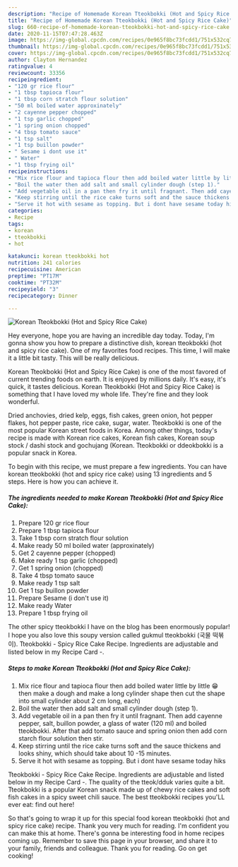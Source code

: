 ```yaml
---
description: "Recipe of Homemade Korean Tteokbokki (Hot and Spicy Rice Cake)"
title: "Recipe of Homemade Korean Tteokbokki (Hot and Spicy Rice Cake)"
slug: 660-recipe-of-homemade-korean-tteokbokki-hot-and-spicy-rice-cake
date: 2020-11-15T07:47:28.463Z
image: https://img-global.cpcdn.com/recipes/0e965f8bc73fcdd1/751x532cq70/korean-tteokbokki-hot-and-spicy-rice-cake-recipe-main-photo.jpg
thumbnail: https://img-global.cpcdn.com/recipes/0e965f8bc73fcdd1/751x532cq70/korean-tteokbokki-hot-and-spicy-rice-cake-recipe-main-photo.jpg
cover: https://img-global.cpcdn.com/recipes/0e965f8bc73fcdd1/751x532cq70/korean-tteokbokki-hot-and-spicy-rice-cake-recipe-main-photo.jpg
author: Clayton Hernandez
ratingvalue: 4
reviewcount: 33356
recipeingredient:
- "120 gr rice flour"
- "1 tbsp tapioca flour"
- "1 tbsp corn stratch flour solution"
- "50 ml boiled water approxinately"
- "2 cayenne pepper chopped"
- "1 tsp garlic chopped"
- "1 spring onion chopped"
- "4 tbsp tomato sauce"
- "1 tsp salt"
- "1 tsp buillon powder"
- " Sesame i dont use it"
- " Water"
- "1 tbsp frying oil"
recipeinstructions:
- "Mix rice flour and tapioca flour then add boiled water little by little 😁 then make a dough and make a long cylinder shape then cut the shape into small cylinder about 2 cm long, each)"
- "Boil the water then add salt and small cylinder dough (step 1)."
- "Add vegetable oil in a pan then fry it until fragnant. Then add cayenne pepper, salt, buillon powder, a glass of water (120 ml) and boiled tteokbokki. After that add tomato sauce and spring onion then add corn starch flour solution then stir."
- "Keep stirring until the rice cake turns soft and the sauce thickens and looks shiny, which should take about 10 -15 minutes."
- "Serve it hot with sesame as topping. But i dont have sesame today hiks"
categories:
- Recipe
tags:
- korean
- tteokbokki
- hot

katakunci: korean tteokbokki hot 
nutrition: 241 calories
recipecuisine: American
preptime: "PT17M"
cooktime: "PT32M"
recipeyield: "3"
recipecategory: Dinner

---
```



![Korean Tteokbokki (Hot and Spicy Rice Cake)](https://img-global.cpcdn.com/recipes/0e965f8bc73fcdd1/751x532cq70/korean-tteokbokki-hot-and-spicy-rice-cake-recipe-main-photo.jpg)

Hey everyone, hope you are having an incredible day today. Today, I'm gonna show you how to prepare a distinctive dish, korean tteokbokki (hot and spicy rice cake). One of my favorites food recipes. This time, I will make it a little bit tasty. This will be really delicious.

Korean Tteokbokki (Hot and Spicy Rice Cake) is one of the most favored of current trending foods on earth. It is enjoyed by millions daily. It's easy, it's quick, it tastes delicious. Korean Tteokbokki (Hot and Spicy Rice Cake) is something that I have loved my whole life. They're fine and they look wonderful.

Dried anchovies, dried kelp, eggs, fish cakes, green onion, hot pepper flakes, hot pepper paste, rice cake, sugar, water. Tteokbokki is one of the most popular Korean street foods in Korea. Among other things, today&#39;s recipe is made with Korean rice cakes, Korean fish cakes, Korean soup stock / dashi stock and gochujang (Korean. Tteokbokki or ddeokbokki is a popular snack in Korea.


To begin with this recipe, we must prepare a few ingredients. You can have korean tteokbokki (hot and spicy rice cake) using 13 ingredients and 5 steps. Here is how you can achieve it.

<!--inarticleads1-->

##### The ingredients needed to make Korean Tteokbokki (Hot and Spicy Rice Cake):

1. Prepare 120 gr rice flour
1. Prepare 1 tbsp tapioca flour
1. Take 1 tbsp corn stratch flour solution
1. Make ready 50 ml boiled water (approxinately)
1. Get 2 cayenne pepper (chopped)
1. Make ready 1 tsp garlic (chopped)
1. Get 1 spring onion (chopped)
1. Take 4 tbsp tomato sauce
1. Make ready 1 tsp salt
1. Get 1 tsp buillon powder
1. Prepare  Sesame (i don&#39;t use it)
1. Make ready  Water
1. Prepare 1 tbsp frying oil


The other spicy tteokbokki I have on the blog has been enormously popular! I hope you also love this soupy version called gukmul tteokbokki (국물 떡볶이). Tteokbokki - Spicy Rice Cake Recipe. Ingredients are adjustable and listed below in my Recipe Card -. 

<!--inarticleads2-->

##### Steps to make Korean Tteokbokki (Hot and Spicy Rice Cake):

1. Mix rice flour and tapioca flour then add boiled water little by little 😁 then make a dough and make a long cylinder shape then cut the shape into small cylinder about 2 cm long, each)
1. Boil the water then add salt and small cylinder dough (step 1).
1. Add vegetable oil in a pan then fry it until fragnant. Then add cayenne pepper, salt, buillon powder, a glass of water (120 ml) and boiled tteokbokki. After that add tomato sauce and spring onion then add corn starch flour solution then stir.
1. Keep stirring until the rice cake turns soft and the sauce thickens and looks shiny, which should take about 10 -15 minutes.
1. Serve it hot with sesame as topping. But i dont have sesame today hiks


Tteokbokki - Spicy Rice Cake Recipe. Ingredients are adjustable and listed below in my Recipe Card -. The quality of the tteok/dduk varies quite a bit. Tteokbokki is a popular Korean snack made up of chewy rice cakes and soft fish cakes in a spicy sweet chili sauce. The best tteokbokki recipes you&#39;LL ever eat: find out here! 

So that's going to wrap it up for this special food korean tteokbokki (hot and spicy rice cake) recipe. Thank you very much for reading. I'm confident you can make this at home. There's gonna be interesting food in home recipes coming up. Remember to save this page in your browser, and share it to your family, friends and colleague. Thank you for reading. Go on get cooking!
